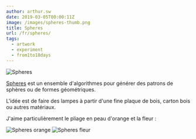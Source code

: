 ```yaml
---
author: arthur.sw
date: 2019-03-05T00:00:11Z
image: /images/spheres-thumb.png
title: Spheres
url: /fr/spheres/
tags:
  - artwork
  - experiment
  - from1to18days
---
```


![Spheres](/images/spheres.png)

[Spheres](https://arthursw.github.io/spheres/) est un ensemble d'algorithmes pour générer des patrons de sphères ou de formes géométriques.

L'idée est de faire des lampes à partir d'une fine plaque de bois, carton bois ou autres matériaux.

J'aime particulièrement le pliage en peau d'orange et la fleur :

![Spheres orange](/images/spheres-orange.png)
![Spheres fleur](/images/spheres-flower.png)